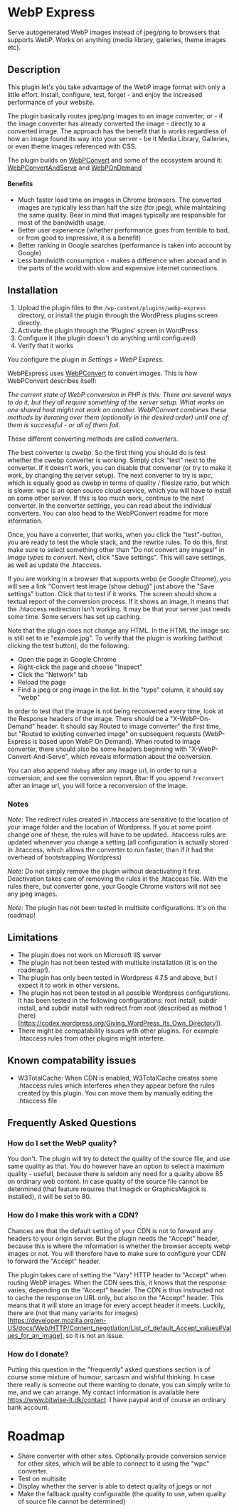 # WebP Express

Serve autogenerated WebP images instead of jpeg/png to browsers that supports WebP. Works on anything (media library, galleries, theme images etc).

## Description

This plugin let's you take advantage of the WebP image format with only a little effort. Install, configure, test, forget - and enjoy the increased performance of your website.

The plugin basically routes jpeg/png images to an image converter, or - if the image converter has already converted the image - directly to a converted image. The approach has the benefit that is works regardless of how an image found its way into your server - be it Media Library, Galleries, or even theme images referenced with CSS.

The plugin builds on [WebPConvert](https://github.com/rosell-dk/webp-convert) and some of the ecosystem around it:   [WebPConvertAndServe](https://github.com/rosell-dk/webp-convert-and-serve) and [WebPOnDemand](https://github.com/rosell-dk/webp-on-demand)

#### Benefits
- Much faster load time on images in Chrome browsers. The converted images are typically less than half the size (for jpeg), while maintaining the same quality. Bear in mind that images typically are responsible for most of the bandwidth usage.
- Better user experience (whether performance goes from terrible to bad, or from good to impressive, it is a benefit)
- Better ranking in Google searches (performance is taken into account by Google)
- Less bandwidth consumption - makes a difference when abroad and in the parts of the world with slow and expensive internet connections.


## Installation

1. Upload the plugin files to the `/wp-content/plugins/webp-express` directory, or install the plugin through the WordPress plugins screen directly.
2. Activate the plugin through the 'Plugins' screen in WordPress
3. Configure it (the plugin doesn't do anything until configured)
4. Verify that it works

You configure the plugin in *Settings > WebP Express*.

WebPExpress uses [WebPConvert](https://github.com/rosell-dk/webp-convert) to convert images. This is how WebPConvert describes itself:

*The current state of WebP conversion in PHP is this: There are several ways to do it, but they all require something of the server setup. What works on one shared host might not work on another. WebPConvert combines these methods by iterating over them (optionally in the desired order) until one of them is successful - or all of them fail.*

These different converting methods are called *converters*.

The best converter is *cwebp*. So the first thing you should do is test whether the cwebp converter is working. Simply click "test" next to the converter. If it doesn't work, you can disable that converter (or try to make it work, by changing the server setup).
The next converter to try is *wpc*, which is equally good as cwebp in terms of quality / filesize ratio, but which is slower. wpc is an open source cloud service, which you will have to install on some other server. If this is too much work, continue to the next converter. In the converter settings, you can read about the individual converters. You can also head to the WebPConvert readme for more information.

Once, you have a converter, that works, when you click the "test"-button, you are ready to test the whole stack, and the rewrite rules. To do this, first make sure to select something other than "Do not convert any images!" in *Image types to convert*. Next, click "Save settings". This will save settings, as well as update the .htaccess.

If you are working in a browser that supports webp (ie Google Chrome), you will see a link "Convert test image (show debug)" just above the "Save settings" button. Click that to test if it works. The screen should show a textual report of the conversion process. If it shows an image, it means that the .htaccess redirection isn't working. It may be that your server just needs some time. Some servers has set up caching.

Note that the plugin does not change any HTML. In the HTML the image src is still set to ie "example.jpg". To verify that the plugin is working (without clicking the test button), do the following:

- Open the page in Google Chrome
- Right-click the page and choose "Inspect"
- Click the "Network" tab
- Reload the page
- Find a jpeg or png image in the list. In the "type" column, it should say "webp"

In order to test that the image is not being reconverted every time, look at the Response headers of the image. There should be a "X-WebP-On-Demand" header. It should say Routed to image converter" the first time, but "Routed to existing converted image" on subsequent requests (WebP-Express is based upon WebP On Demand). When routed to image converter, there should also be some headers beginning with "X-WebP-Convert-And-Serve", which reveals information about the conversion.

You can also append `?debug` after any image url, in order to run a conversion, and see the conversion report. Btw: If you append `?reconvert` after an image url, you will force a reconversion of the image.

### Notes

*Note:*
The redirect rules created in .htaccess are sensitive to the location of your image folder and the location of Wordpress. If you at some point change one of these, the rules will have to be updated. .htaccess rules are updated whenever you change a setting (all configuration is actually stored in .htaccess, which allows the converter to run faster, than if it had the overhead of bootstrapping Wordpress)

*Note:*
Do not simply remove the plugin without deactivating it first. Deactivation takes care of removing the rules in the .htaccess file. With the rules there, but converter gone, your Google Chrome visitors will not see any jpeg images.

*Note:*
The plugin has not been tested in multisite configurations. It's on the roadmap!


## Limitations

* The plugin does not work on Microsoft IIS server
* The plugin has not been tested with multisite installation (it is on the roadmap!).
* The plugin has only been tested in Wordpress 4.7.5 and above, but I expect it to work in other versions.
* The plugin has not been tested in all possible Wordpress configurations. It has been tested in the following configurations: root install, subdir install, and subdir install with redirect from root (described as method 1 (here)[https://codex.wordpress.org/Giving_WordPress_Its_Own_Directory]).
* There might be compatability issues with other plugins. For example .htaccess rules from other plugins might interfere.

## Known compatability issues
* W3TotalCache: When CDN is enabled, W3TotalCache creates some .htaccess rules which interferes when they appear before the rules created by this plugin. You can move them by manually editing the .htaccess file

## Frequently Asked Questions

### How do I set the WebP quality?
You don't. The plugin will try to detect the quality of the source file, and use same quality as that. You do however have an option to select a maximum quality - usefull, because there is seldom any need for a quality above 85 on ordinary web content. In case quality of the source file cannot be determined (that feature requires that Imagick or GraphicsMagick is installed), it will be set to 80.

### How do I make this work with a CDN?
Chances are that the default setting of your CDN is not to forward any headers to your origin server. But the plugin needs the "Accept" header, because this is where the information is whether the browser accepts webp images or not. You will therefore have to make sure to configure your CDN to forward the "Accept" header.

The plugin takes care of setting the "Vary" HTTP header to "Accept" when routing WebP images. When the CDN sees this, it knows that the response varies, depending on the "Accept" header. The CDN is thus instructed not to cache the response on URL only, but also on the "Accept" header. This means that it will store an image for every accept header it meets. Luckily, there are (not that many variants for images)[https://developer.mozilla.org/en-US/docs/Web/HTTP/Content_negotiation/List_of_default_Accept_values#Values_for_an_image], so it is not an issue.

### How do I donate?
Putting this question in the "frequently" asked questions section is of course some mixture of humour, sarcasm and wishful thinking. In case there really is someone out there wanting to donate, you can simply write to me, and we can arrange. My contact information is available here https://www.bitwise-it.dk/contact. I have paypal and of course an ordinary bank account.

# Roadmap

* Share converter with other sites. Optionally provide conversion service for other sites, which will be able to connect to it using the "wpc" converter.
* Test on multisite
* Display whether the server is able to detect quality of jpegs or not
* Make the fallback quality configurable (the quality to use, when quality of source file cannot be determined)
